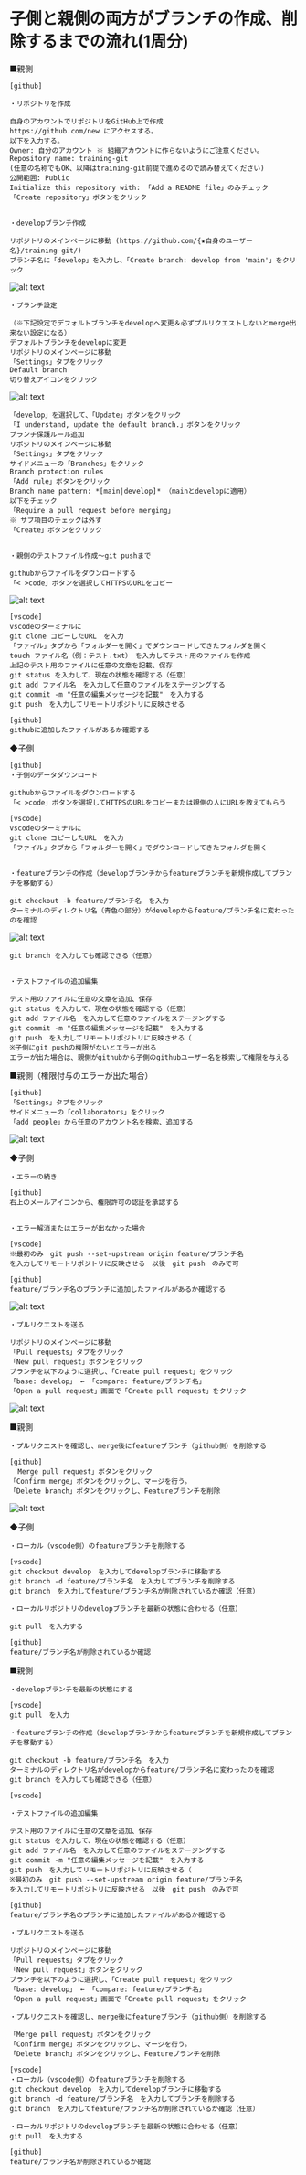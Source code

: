 # 子側と親側の両方がブランチの作成、削除するまでの流れ(1周分)


■親側

    [github]

    ・リポジトリを作成

    自身のアカウントでリポジトリをGitHub上で作成
    https://github.com/new にアクセスする。
    以下を入力する。
    Owner: 自分のアカウント ※ 組織アカウントに作らないようにご注意ください。
    Repository name: training-git
    (任意の名称でもOK、以降はtraining-git前提で進めるので読み替えてください)
    公開範囲: Public
    Initialize this repository with: 「Add a README file」のみチェック
    「Create repository」ボタンをクリック


    ・developブランチ作成

    リポジトリのメインページに移動 (https://github.com/{★自身のユーザー名}/training-git/)
    ブランチ名に「develop」を入力し、「Create branch: develop from 'main'」をクリック
  ![alt text](<images/スクリーンショット 2025-03-19 180219.png>)

    ・ブランチ設定

    （※下記設定でデフォルトブランチをdevelopへ変更＆必ずプルリクエストしないとmerge出来ない設定になる）
    デフォルトブランチをdevelopに変更
    リポジトリのメインページに移動
    「Settings」タブをクリック
    Default branch
    切り替えアイコンをクリック
  ![alt text](<images/スクリーンショット 2025-03-19 182110.png>)

    「develop」を選択して、「Update」ボタンをクリック
    「I understand, update the default branch.」ボタンをクリック
    ブランチ保護ルール追加
    リポジトリのメインページに移動
    「Settings」タブをクリック
    サイドメニューの「Branches」をクリック
    Branch protection rules
    「Add rule」ボタンをクリック
    Branch name pattern: *[main|develop]* （mainとdevelopに適用）
    以下をチェック
    「Require a pull request before merging」
    ※ サブ項目のチェックは外す
    「Create」ボタンをクリック


    ・親側のテストファイル作成～git pushまで

    githubからファイルをダウンロードする
    「< >code」ボタンを選択してHTTPSのURLをコピー
  ![alt text](<images/スクリーンショット 2025-03-19 183151.png>)

    [vscode]
    vscodeのターミナルに
    git clone コピーしたURL　を入力
    「ファイル」タブから「フォルダーを開く」でダウンロードしてきたフォルダを開く
    touch ファイル名（例：テスト.txt）　を入力してテスト用のファイルを作成
    上記のテスト用のファイルに任意の文章を記載、保存
    git status を入力して、現在の状態を確認する（任意）
    git add ファイル名　を入力して任意のファイルをステージングする
    git commit -m "任意の編集メッセージを記載"　を入力する
    git push　を入力してリモートリポジトリに反映させる

    [github]
    githubに追加したファイルがあるか確認する


◆子側

    [github]
    ・子側のデータダウンロード

    githubからファイルをダウンロードする
    「< >code」ボタンを選択してHTTPSのURLをコピーまたは親側の人にURLを教えてもらう

    [vscode]
    vscodeのターミナルに
    git clone コピーしたURL　を入力
    「ファイル」タブから「フォルダーを開く」でダウンロードしてきたフォルダを開く


    ・featureブランチの作成（developブランチからfeatureブランチを新規作成してブランチを移動する）

    git checkout -b feature/ブランチ名　を入力
    ターミナルのディレクトリ名（青色の部分）がdevelopからfeature/ブランチ名に変わったのを確認
  ![alt text](<images/スクリーンショット 2025-03-24 172059.png>)

    git branch を入力しても確認できる（任意）


    ・テストファイルの追加編集

    テスト用のファイルに任意の文章を追加、保存
    git status を入力して、現在の状態を確認する（任意）
    git add ファイル名　を入力して任意のファイルをステージングする
    git commit -m "任意の編集メッセージを記載"　を入力する
    git push　を入力してリモートリポジトリに反映させる（
    ※子側にgit pushの権限がないとエラーが出る
    エラーが出た場合は、親側がgithubから子側のgithubユーザー名を検索して権限を与える
■親側（権限付与のエラーが出た場合）

    [github]
    「Settings」タブをクリック
    サイドメニューの「collaborators」をクリック
    「add people」から任意のアカウント名を検索、追加する
  ![alt text](<images/スクリーンショット 2025-03-21 104539.png>)


◆子側

    ・エラーの続き

    [github]
    右上のメールアイコンから、権限許可の認証を承認する


    ・エラー解消またはエラーが出なかった場合

    [vscode]
    ※最初のみ　git push --set-upstream origin feature/ブランチ名
    を入力してリモートリポジトリに反映させる　以後　git push　のみで可

    [github]
    feature/ブランチ名のブランチに追加したファイルがあるか確認する
  ![alt text](<images/スクリーンショット 2025-03-24 174106.png>)

    ・プルリクエストを送る

    リポジトリのメインページに移動
    「Pull requests」タブをクリック
    「New pull request」ボタンをクリック
    ブランチを以下のように選択し、「Create pull request」をクリック
    「base: develop」 ← 「compare: feature/ブランチ名」
    「Open a pull request」画面で「Create pull request」をクリック

  ![alt text](<images/スクリーンショット 2025-03-24 180142.png>)


■親側

    ・プルリクエストを確認し、merge後にfeatureブランチ（github側）を削除する

    [github]
      Merge pull request」ボタンをクリック
    「Confirm merge」ボタンをクリックし、マージを行う。
    「Delete branch」ボタンをクリックし、Featureブランチを削除
   ![alt text](<images/スクリーンショット 2025-03-24 110946.png>)


◆子側

    ・ローカル（vscode側）のfeatureブランチを削除する

    [vscode]
    git checkout develop　を入力してdevelopブランチに移動する
    git branch -d feature/ブランチ名　を入力してブランチを削除する
    git branch　を入力してfeature/ブランチ名が削除されているか確認（任意）

    ・ローカルリポジトリのdevelopブランチを最新の状態に合わせる（任意）

    git pull　を入力する

    [github]
    feature/ブランチ名が削除されているか確認


■親側

    ・developブランチを最新の状態にする

    [vscode]
    git pull　を入力

    ・featureブランチの作成（developブランチからfeatureブランチを新規作成してブランチを移動する）

    git checkout -b feature/ブランチ名　を入力
    ターミナルのディレクトリ名がdevelopからfeature/ブランチ名に変わったのを確認
    git branch を入力しても確認できる（任意）

    [vscode]

    ・テストファイルの追加編集

    テスト用のファイルに任意の文章を追加、保存
    git status を入力して、現在の状態を確認する（任意）
    git add ファイル名　を入力して任意のファイルをステージングする
    git commit -m "任意の編集メッセージを記載"　を入力する
    git push　を入力してリモートリポジトリに反映させる（
    ※最初のみ　git push --set-upstream origin feature/ブランチ名
    を入力してリモートリポジトリに反映させる　以後　git push　のみで可

    [github]
    feature/ブランチ名のブランチに追加したファイルがあるか確認する

    ・プルリクエストを送る

    リポジトリのメインページに移動
    「Pull requests」タブをクリック
    「New pull request」ボタンをクリック
    ブランチを以下のように選択し、「Create pull request」をクリック
    「base: develop」 ← 「compare: feature/ブランチ名」
    「Open a pull request」画面で「Create pull request」をクリック

    ・プルリクエストを確認し、merge後にfeatureブランチ（github側）を削除する

    「Merge pull request」ボタンをクリック
    「Confirm merge」ボタンをクリックし、マージを行う。
    「Delete branch」ボタンをクリックし、Featureブランチを削除

    [vscode]
    ・ローカル（vscode側）のfeatureブランチを削除する
    git checkout develop　を入力してdevelopブランチに移動する
    git branch -d feature/ブランチ名　を入力してブランチを削除する
    git branch　を入力してfeature/ブランチ名が削除されているか確認（任意）

    ・ローカルリポジトリのdevelopブランチを最新の状態に合わせる（任意）
    git pull　を入力する

    [github]
    feature/ブランチ名が削除されているか確認





